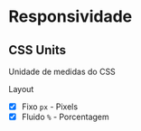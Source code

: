 # Responsividade

## CSS Units

Unidade de medidas do CSS

Layout

- [x] Fixo
      `px` - Pixels
- [x] Fluido
      `%` - Porcentagem
